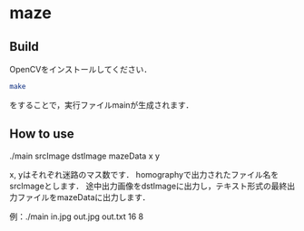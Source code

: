 # maze
## Build
OpenCVをインストールしてください．
```bash
make
```
をすることで，実行ファイルmainが生成されます．

## How to use
./main srcImage dstImage mazeData x y

x, yはそれぞれ迷路のマス数です．
homographyで出力されたファイル名をsrcImageとします．
途中出力画像をdstImageに出力し，テキスト形式の最終出力ファイルをmazeDataに出力します．

例：./main in.jpg out.jpg out.txt 16 8

